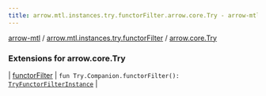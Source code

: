```yaml
---
title: arrow.mtl.instances.try.functorFilter.arrow.core.Try - arrow-mtl
---
```


[arrow-mtl](../../index.html) / [arrow.mtl.instances.try.functorFilter](../index.html) / [arrow.core.Try](./index.html)

### Extensions for arrow.core.Try

| [functorFilter](functor-filter.html) | `fun Try.Companion.functorFilter(): `[`TryFunctorFilterInstance`](../../arrow.mtl.instances/-try-functor-filter-instance/index.html) |

